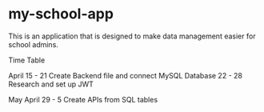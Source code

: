 # my-school-app
This is an application that is designed to make data management easier for school admins.

Time Table

April
15 - 21 Create Backend file and connect MySQL Database 
22 - 28 Research and set up JWT


May
April 29 - 5 Create APIs from SQL tables
